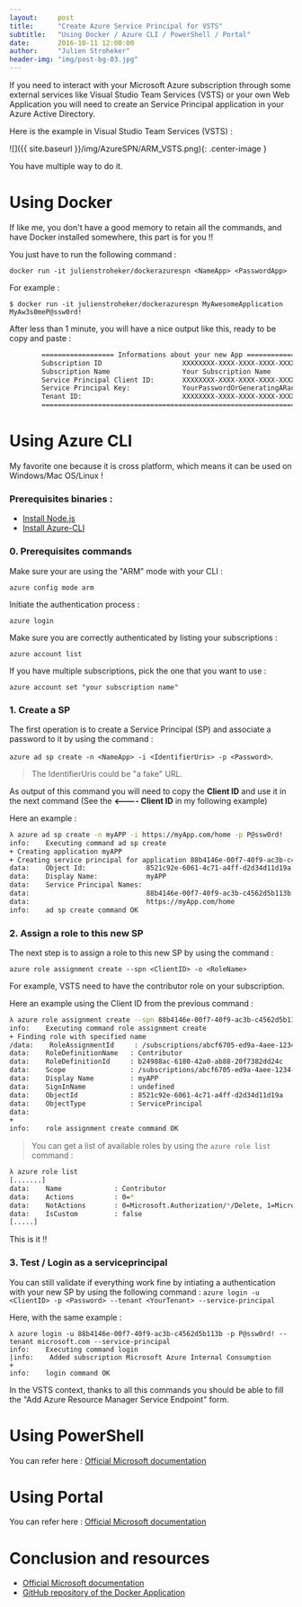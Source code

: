 ```yaml
---
layout:     post
title:      "Create Azure Service Principal for VSTS"
subtitle:   "Using Docker / Azure CLI / PowerShell / Portal"
date:       2016-10-11 12:00:00
author:     "Julien Stroheker"
header-img: "img/post-bg-03.jpg"
---
```


If you need to interact with your Microsoft Azure subscription through some external services like Visual Studio Team Services (VSTS) or your own Web Application you will need to create an Service Principal application in your Azure Active Directory.

Here is the example in Visual Studio Team Services (VSTS) :

![]({{ site.baseurl }}/img/AzureSPN/ARM_VSTS.png){: .center-image }

You have multiple way to do it.

# Using Docker

If like me, you don't have a good memory to retain all the commands, and have Docker installed somewhere, this part is for you !!

You just have to run the following command :

`docker run -it julienstroheker/dockerazurespn <NameApp> <PasswordApp>`

For example : 

`$ docker run -it julienstroheker/dockerazurespn MyAwesomeApplication MyAw3s0meP@ssw0rd!`

After less than 1 minute, you will have a nice output like this, ready to be copy and paste :

````bash
        ================== Informations about your new App ==============================
        Subscription ID                    XXXXXXXX-XXXX-XXXX-XXXX-XXXXXXXXXX
        Subscription Name                  Your Subscription Name
        Service Principal Client ID:       XXXXXXXX-XXXX-XXXX-XXXX-XXXXXXXXXX
        Service Principal Key:             YourPasswordOrGeneratingARandomOne
        Tenant ID:                         XXXXXXXX-XXXX-XXXX-XXXX-XXXXXXXXXX
        =================================================================================
````

# Using Azure CLI

My favorite one because it is cross platform, which means it can be used on Windows/Mac OS/Linux !

### Prerequisites binaries :
* [Install Node.js](https://nodejs.org/en/download)
* [Install Azure-CLI](https://azure.microsoft.com/en-us/documentation/articles/xplat-cli-install)

### 0. Prerequisites commands

Make sure your are using the "ARM" mode with your CLI :

`azure config mode arm`

Initiate the authentication process :

`azure login`

Make sure you are correctly authenticated by listing your subscriptions :

`azure account list`

If you have multiple subscriptions, pick the one that you want to use :

`azure account set "your subscription name"`


### 1. Create a SP

The first operation is to create a Service Principal (SP) and associate a password to it by using the command :

`azure ad sp create -n <NameApp> -i <IdentifierUris> -p <Password>`.

> The IdentifierUris could be "a fake" URL.

As output of this command you will need to copy the **Client ID** and use it in the next command (See the **<---- Client ID** in my following example) 

Here an example :

````bash
λ azure ad sp create -n myAPP -i https://myApp.com/home -p P@ssw0rd!
info:    Executing command ad sp create
+ Creating application myAPP
+ Creating service principal for application 88b4146e-00f7-40f9-ac3b-c4562d5b113b
data:    Object Id:               8521c92e-6061-4c71-a4ff-d2d34d11d19a
data:    Display Name:            myAPP
data:    Service Principal Names:
data:                             88b4146e-00f7-40f9-ac3b-c4562d5b113b      <---- Client ID
data:                             https://myApp.com/home
info:    ad sp create command OK
````

### 2. Assign a role to this new SP ###

The next step is to assign a role to this new SP by using the command : 

`azure role assignment create --spn <ClientID> -o <RoleName>`

For example, VSTS need to have the contributor role on your subscription.

Here an example using the Client ID from the previous command :
````bash
λ azure role assignment create --spn 88b4146e-00f7-40f9-ac3b-c4562d5b113b -o Contributor
info:    Executing command role assignment create
+ Finding role with specified name
/data:    RoleAssignmentId     : /subscriptions/abcf6705-ed9a-4aee-1234-a9064705a1eb/providers/Microsoft.Authorization/roleAssignments/69428b02-8d20-4634-9799-e6dc413e654c
data:    RoleDefinitionName   : Contributor
data:    RoleDefinitionId     : b24988ac-6180-42a0-ab88-20f7382dd24c
data:    Scope                : /subscriptions/abcf6705-ed9a-4aee-1234-a9064705a1eb
data:    Display Name         : myAPP
data:    SignInName           : undefined
data:    ObjectId             : 8521c92e-6061-4c71-a4ff-d2d34d11d19a
data:    ObjectType           : ServicePrincipal
data:
+
info:    role assignment create command OK
````

> You can get a list of available roles by using the `azure role list` command :

````bash
λ azure role list
[.......]
data:    Name             : Contributor
data:    Actions          : 0=*
data:    NotActions       : 0=Microsoft.Authorization/*/Delete, 1=Microsoft.Authorization/*/Write
data:    IsCustom         : false
[.....]
````

This is it !!

### 3. Test / Login as a serviceprincipal ###

You can still validate if everything work fine by intiating a authentication with your new SP by using the following command :
`azure login -u <ClientID> -p <Password> --tenant <YourTenant> --service-principal`

Here, with the same example :
````
λ azure login -u 88b4146e-00f7-40f9-ac3b-c4562d5b113b -p P@ssw0rd! --tenant microsoft.com --service-principal
info:    Executing command login
|info:    Added subscription Microsoft Azure Internal Consumption
+
info:    login command OK
````

In the VSTS context, thanks to all this commands you should be able to fill the "Add Azure Resource Manager Service Endpoint" form.

# Using PowerShell

You can refer here : [Official Microsoft documentation](https://azure.microsoft.com/en-us/documentation/articles/resource-group-authenticate-service-principal)

# Using Portal

You can refer here : [Official Microsoft documentation](https://azure.microsoft.com/en-us/documentation/articles/resource-group-create-service-principal-portal/)

# Conclusion and resources

* [Official Microsoft documentation](https://azure.microsoft.com/en-us/documentation/articles/resource-group-authenticate-service-principal)
* [GitHub repository of the Docker Application](https://github.com/julienstroheker/DockerAzureSPN)
